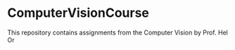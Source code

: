 # ComputerVisionCourse
This repository contains assignments from the Computer Vision by Prof. Hel Or 

